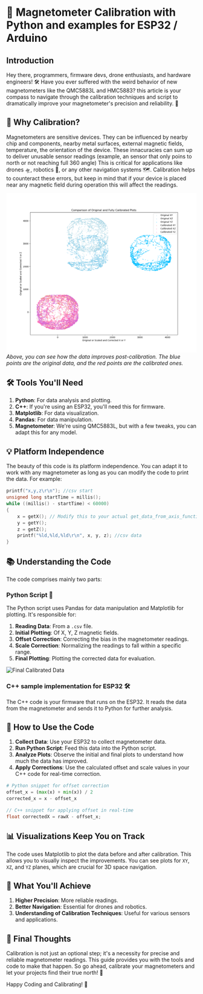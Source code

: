 # 🧭 Magnetometer Calibration with Python and examples for ESP32 / Arduino
## Introduction
Hey there, programmers, firmware devs, drone enthusiasts, and hardware engineers! 🛠️ Have you ever suffered with the weird behavior of new magnetometers like the QMC5883L and HMC5883? this article is your compass to navigate through the calibration techniques and script to dramatically improve your magnetometer's precision and reliability. 🎯

## 🤔 Why Calibration?

Magnetometers are sensitive devices. They can be influenced by nearby chip and components, nearby metal surfaces, external magnetic fields, temperature, the orientation of the device. These innacuracies can sum up to deliver unusable sensor readings (example, an sensor that only poins to north or not reaching full 360 angle) This is critical for applications like drones 🛸, robotics 🤖, or any other navigation systems 🗺️. Calibration helps to counteract these errors, but keep in mind that if your device is placed near any magnetic field during operation this will affect the readings.

![Original vs Calibrated Data](https://github.com/italocjs/magnetometer_calibration/blob/b9ea9760c468e9c752ac4942b83872dba0c7d772/Figure_4.png)  
*Above, you can see how the data improves post-calibration. The blue points are the original data, and the red points are the calibrated ones.*

## 🛠️ Tools You'll Need

1. **Python**: For data analysis and plotting.
2. **C++**: If you're using an ESP32, you'll need this for firmware.
3. **Matplotlib**: For data visualization.
4. **Pandas**: For data manipulation.
5. **Magnetometer**: We're using QMC5883L, but with a few tweaks, you can adapt this for any model.

## 💡 Platform Independence

The beauty of this code is its platform independence. You can adapt it to work with any magnetometer as long as you can modify the code to print the data. For example:

```cpp
printf("x,y,z\r\n"); //csv start
unsigned long startTime = millis();
while ((millis() - startTime) < 60000)
{
	x = getX(); // Modify this to your actual get_data_from_axis_function()
	y = getY(); 
	z = getZ();
	printf("%ld,%ld,%ld\r\n", x, y, z); //csv data
}
```

## 📚 Understanding the Code

The code comprises mainly two parts:

### Python Script 🐍
The Python script uses Pandas for data manipulation and Matplotlib for plotting. It's responsible for:

1. **Reading Data**: From a `.csv` file.
2. **Initial Plotting**: Of X, Y, Z magnetic fields.
3. **Offset Correction**: Correcting the bias in the magnetometer readings.
4. **Scale Correction**: Normalizing the readings to fall within a specific range.
5. **Final Plotting**: Plotting the corrected data for evaluation.

![Final Calibrated Data](placeholder_image_url_2.png)

### C++ sample implementation for ESP32 🛠️
The C++ code is your firmware that runs on the ESP32. It reads the data from the magnetometer and sends it to Python for further analysis.

## 🚀 How to Use the Code

1. **Collect Data**: Use your ESP32 to collect magnetometer data.
2. **Run Python Script**: Feed this data into the Python script.
3. **Analyze Plots**: Observe the initial and final plots to understand how much the data has improved.
4. **Apply Corrections**: Use the calculated offset and scale values in your C++ code for real-time correction.

```python
# Python snippet for offset correction
offset_x = (max(x) + min(x)) / 2
corrected_x = x - offset_x
```

```cpp
// C++ snippet for applying offset in real-time
float correctedX = rawX - offset_x;
```

## 📊 Visualizations Keep You on Track
The code uses Matplotlib to plot the data before and after calibration. This allows you to visually inspect the improvements. You can see plots for `XY`, `XZ`, and `YZ` planes, which are crucial for 3D space navigation.

## 🎯 What You'll Achieve
1. **Higher Precision**: More reliable readings.
2. **Better Navigation**: Essential for drones and robotics.
3. **Understanding of Calibration Techniques**: Useful for various sensors and applications.

## 📝 Final Thoughts
Calibration is not just an optional step; it's a necessity for precise and reliable magnetometer readings. This guide provides you with the tools and code to make that happen. So go ahead, calibrate your magnetometers and let your projects find their true north! 🧭

Happy Coding and Calibrating! 🎉
